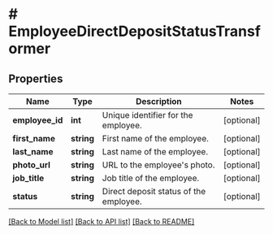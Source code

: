 # # EmployeeDirectDepositStatusTransformer

## Properties

Name | Type | Description | Notes
------------ | ------------- | ------------- | -------------
**employee_id** | **int** | Unique identifier for the employee. | [optional]
**first_name** | **string** | First name of the employee. | [optional]
**last_name** | **string** | Last name of the employee. | [optional]
**photo_url** | **string** | URL to the employee&#39;s photo. | [optional]
**job_title** | **string** | Job title of the employee. | [optional]
**status** | **string** | Direct deposit status of the employee. | [optional]

[[Back to Model list]](../../README.md#models) [[Back to API list]](../../README.md#endpoints) [[Back to README]](../../README.md)
